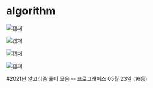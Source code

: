 # algorithm

![캡처](https://user-images.githubusercontent.com/60381901/115362671-bd9dd480-a1fc-11eb-835c-6230ded3675f.PNG)

![캡처](https://user-images.githubusercontent.com/60381901/115537668-070e2280-a2d6-11eb-8be3-e9194c1dd4a4.PNG)

![캡처](https://user-images.githubusercontent.com/60381901/115867379-00b6ac80-a476-11eb-9ce0-74573c80dd45.PNG)

![캡처](https://user-images.githubusercontent.com/60381901/119250176-34056c00-bbd9-11eb-887c-3e991d9b5ec3.PNG)

#2021년 알고리즘 풀이 모음 -- 프로그래머스 05월 23일 (16등) 


